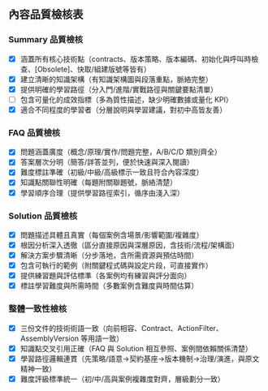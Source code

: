 ## 內容品質檢核表

### Summary 品質檢核
- [x] 涵蓋所有核心技術點（contracts、版本策略、版本編碼、初始化與呼叫時檢查、[Obsolete]、快取/組建版號等皆有）
- [x] 建立清晰的知識架構（有知識架構圖與段落重點，脈絡完整）
- [x] 提供明確的學習路徑（分入門/進階/實戰路徑與關鍵要點清單）
- [ ] 包含可量化的成效指標（多為質性描述，缺少明確數據或量化 KPI）
- [x] 適合不同程度的學習者（分層說明與學習建議，對初中高皆友善）

### FAQ 品質檢核
- [x] 問題涵蓋廣度（概念/原理/實作/問題完整，A/B/C/D 類別齊全）
- [x] 答案層次分明（簡答/詳答並列，便於快速與深入閱讀）
- [x] 難度標註準確（初級/中級/高級標示一致且符合內容深度）
- [x] 知識點關聯性明確（每題附關聯題號，脈絡清楚）
- [x] 學習順序合理（提供學習路徑索引，循序由淺入深）

### Solution 品質檢核
- [x] 問題描述具體且真實（每個案例含場景/影響範圍/複雜度）
- [x] 根因分析深入透徹（區分直接原因與深層原因，含技術/流程/架構面）
- [x] 解決方案步驟清晰（分步落地，含所需資源與預估時間）
- [x] 包含可執行的範例（附關鍵程式碼與設定片段，可直接實作）
- [x] 提供練習題與評估標準（各案例均有練習與評分面向）
- [x] 標註學習難度與所需時間（多數案例含難度與時間估算）

### 整體一致性檢核
- [x] 三份文件的技術術語一致（向前相容、Contract、ActionFilter、AssemblyVersion 等用語一致）
- [x] 知識點交叉引用正確（FAQ 與 Solution 相互參照、案例間依賴關係清楚）
- [x] 學習路徑邏輯連貫（先策略/語意→契約基座→版本機制→治理/演進，與原文精神一致）
- [x] 難度評級標準統一（初/中/高與案例複雜度對齊，層級劃分一致）
